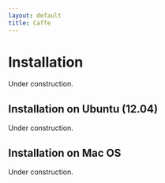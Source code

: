 ```yaml
---
layout: default
title: Caffe
---
```


Installation
================

Under construction.

Installation on Ubuntu (12.04)
----------

Under construction.


Installation on Mac OS
-----------

Under construction.
